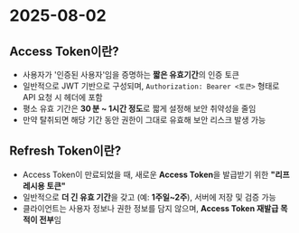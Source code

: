 # 2025-08-02

## Access Token이란?

- 사용자가 '인증된 사용자'임을 증명하는 **짧은 유효기간**의 인증 토큰
- 일반적으로 JWT 기반으로 구성되며, `Authorization: Bearer <토큰>` 형태로 API 요청 시 헤더에 포함
- 평소 유효 기간은 **30 분 ~ 1시간 정도**로 짧게 설정해 보안 취약성을 줄임
- 만약 탈취되면 해당 기간 동안 권한이 그대로 유효해 보안 리스크 발생 가능

## Refresh Token이란?

- Access Token이 만료되었을 때, 새로운 **Access Token**을 발급받기 위한 **"리프레시용 토큰"**
- 일반적으로 **더 긴 유효 기간**을 갖고 (예: **1주일~2주**), 서버에 저장 및 검증 가능
- 클라이언트는 사용자 정보나 권한 정보를 담지 않으며, **Access Token 재발급 목적이 전부**임
